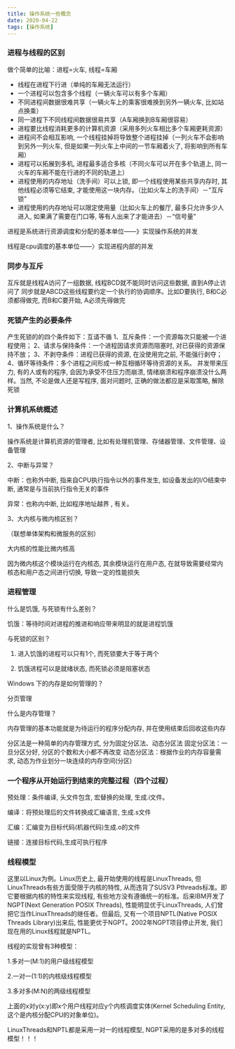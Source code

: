 ```yaml
---
title: 操作系统一些概念
date: 2020-04-22
tags: [操作系统]
---
```


### 进程与线程的区别

做个简单的比喻：进程=火车, 线程=车厢

+ 线程在进程下行进（单纯的车厢无法运行）
+ 一个进程可以包含多个线程（一辆火车可以有多个车厢）
+ 不同进程间数据很难共享（一辆火车上的乘客很难换到另外一辆火车, 比如站点换乘）
+ 同一进程下不同线程间数据很易共享（A车厢换到B车厢很容易）
+ 进程要比线程消耗更多的计算机资源（采用多列火车相比多个车厢更耗资源）
+ 进程间不会相互影响, 一个线程挂掉将导致整个进程挂掉（一列火车不会影响到另外一列火车, 但是如果一列火车上中间的一节车厢着火了, 将影响到所有车厢）
+ 进程可以拓展到多机, 进程最多适合多核（不同火车可以开在多个轨道上, 同一火车的车厢不能在行进的不同的轨道上）
+ 进程使用的内存地址（洗手间）可以上锁, 即一个线程使用某些共享内存时, 其他线程必须等它结束, 才能使用这一块内存。（比如火车上的洗手间）－"互斥锁"
+ 进程使用的内存地址可以限定使用量（比如火车上的餐厅, 最多只允许多少人进入, 如果满了需要在门口等, 等有人出来了才能进去）－“信号量”


进程是系统进行资源调度和分配的基本单位——》实现操作系统的并发

线程是cpu调度的基本单位——〉实现进程内部的并发


### 同步与互斥
互斥就是线程A访问了一组数据, 线程BCD就不能同时访问这些数据, 直到A停止访问了
同步就是ABCD这些线程要约定一个执行的协调顺序。比如D要执行, B和C必须都得做完, 而B和C要开始, A必须先得做完

### 死锁产生的必要条件

产生死锁的的四个条件如下：互请不循
1、互斥条件：一个资源每次只能被一个进程使用；
2、请求与保持条件：一个进程因请求资源而阻塞时, 对已获得的资源保持不放；
3、不剥夺条件：进程已获得的资源, 在没使用完之前, 不能强行剥夺；
4、循环等待条件：多个进程之间形成一种互相循环等待资源的关系。
并发带来压力, 有的人或有的程序, 会因为承受不住压力而崩溃, 情绪崩溃和程序崩溃没什么两样。当然, 不论是做人还是写程序, 面对问题时, 正确的做法都应是采取策略, 解除死锁


### 计算机系统概述
1、操作系统是什么？

操作系统是计算机资源的管理者, 比如有处理机管理、存储器管理、文件管理、设备管理

2、中断与异常？

中断：也称外中断, 指来自CPU执行指令以外的事件发生, 如设备发出的I/O结束中断, 通常是与当前执行指令无关的事件

异常：也称内中断, 比如程序地址越界 , 有关。


3、大内核与微内核区别？

（联想单体架构和微服务的区别）

大内核的性能比微内核高

因为微内核这个模块运行在内核态, 其余模块运行在用户态, 在就导致需要经常内核态和用户态之间进行切换, 导致一定的性能损失


### 进程管理
什么是饥饿, 与死锁有什么差别？

饥饿：等待时间对进程的推进和响应带来明显的就是进程饥饿

与死锁的区别？

1. 进入饥饿的进程可以只有1个, 而死锁要大于等于两个

2. 饥饿进程可以是就绪状态, 而死锁必须是阻塞状态

Windows 下的内存是如何管理的？

分页管理

什么是内存管理？

内存管理的基本功能就是为待运行的程序分配内存, 并在使用结束后回收这些内存

分区法是一种简单的内存管理方式, 分为固定分区法、动态分区法
固定分区法：一旦分区分好, 分区的个数和大小都不再改变
动态分区法：根据作业的内存容量需求, 动态为作业划分一块连续的内存空间(分区)


### 一个程序从开始运行到结束的完整过程（四个过程）

预处理：条件编译, 头文件包含, 宏替换的处理, 生成.i文件。

编译：将预处理后的文件转换成汇编语言, 生成.s文件

汇编：汇编变为目标代码(机器代码)生成.o的文件

链接：连接目标代码,生成可执行程序


### 线程模型
这里以Linux为例。Linux历史上, 最开始使用的线程是LinuxThreads, 但LinuxThreads有些方面受限于内核的特性, 从而违背了SUSV3 Pthreads标准。即它要根据内核的特性来实现线程, 有些地方没有遵循统一的标准。后来IBM开发了NGPT(Next Generation POSIX Threads), 性能明显优于LinuxThreads, 人们曾把它当作LinuxThreads的继任者。但最后, 又有一个项目NPTL(Native POSIX Threads Library)出来后, 性能更优于NGPT。2002年NGPT项目停止开发, 我们现在用的Linux线程就是NPTL。

线程的实现曾有3种模型：

1.多对一(M:1)的用户级线程模型

2.一对一(1:1)的内核级线程模型

3.多对多(M:N)的两级线程模型

上面的x对y(x:y)即x个用户线程对应y个内核调度实体(Kernel Scheduling Entity, 这个是内核分配CPU的对象单位)。

LinuxThreads和NPTL都是采用一对一的线程模型, NGPT采用的是多对多的线程模型！！！
